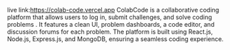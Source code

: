 live link:https://colab-code.vercel.app
ColabCode is a collaborative coding platform that allows users to log in, submit challenges, and solve coding problems . It features a clean UI, problem dashboards, a code editor, and discussion forums for each problem. The platform is built using React.js, Node.js, Express.js, and MongoDB, ensuring a seamless coding experience.

